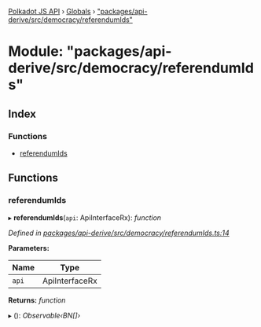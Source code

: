 [Polkadot JS API](../README.md) › [Globals](../globals.md) › ["packages/api-derive/src/democracy/referendumIds"](_packages_api_derive_src_democracy_referendumids_.md)

# Module: "packages/api-derive/src/democracy/referendumIds"

## Index

### Functions

* [referendumIds](_packages_api_derive_src_democracy_referendumids_.md#referendumids)

## Functions

###  referendumIds

▸ **referendumIds**(`api`: ApiInterfaceRx): *function*

*Defined in [packages/api-derive/src/democracy/referendumIds.ts:14](https://github.com/polkadot-js/api/blob/f7c1b6e81/packages/api-derive/src/democracy/referendumIds.ts#L14)*

**Parameters:**

Name | Type |
------ | ------ |
`api` | ApiInterfaceRx |

**Returns:** *function*

▸ (): *Observable‹BN[]›*
